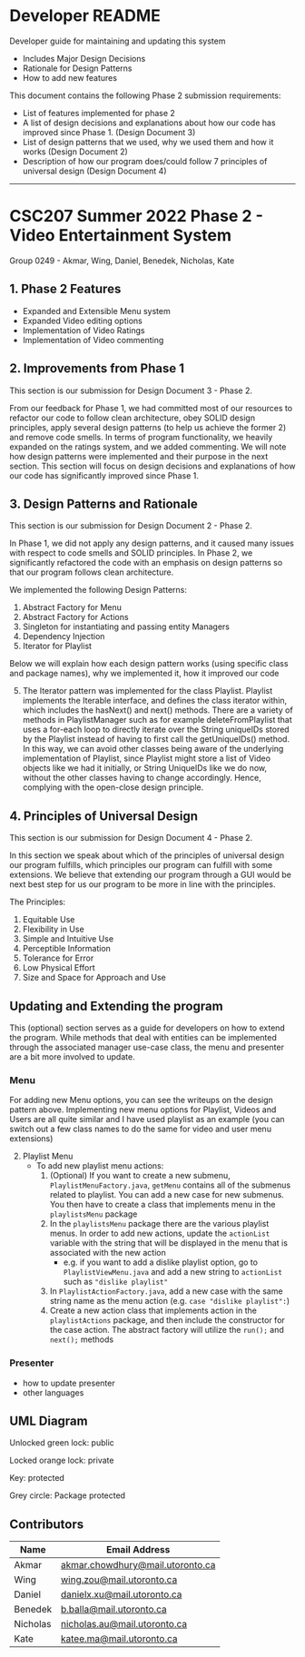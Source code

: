# Developer README 

Developer guide for maintaining and updating this system
* Includes Major Design Decisions
* Rationale for Design Patterns
* How to add new features

This document contains the following Phase 2 submission requirements:
* List of features implemented for phase 2
* A list of design decisions and explanations about how our code has improved since Phase 1. (Design Document 3)
* List of design patterns that we used, why we used them and how it works (Design Document 2)
* Description of how our program does/could follow 7 principles of universal design (Design Document 4)


---

# CSC207 Summer 2022 Phase 2 - Video Entertainment System 
Group 0249 - Akmar, Wing, Daniel, Benedek, Nicholas, Kate

## 1. Phase 2 Features
* Expanded and Extensible Menu system
* Expanded Video editing options
* Implementation of Video Ratings
* Implementation of Video commenting

## 2. Improvements from Phase 1

This section is our submission for Design Document 3 - Phase 2.

From our feedback for Phase 1, we had committed most of our resources to refactor our code to follow clean architecture, 
obey SOLID design principles, apply several design patterns (to help us achieve the former 2) and remove code smells.
In terms of program functionality, we heavily expanded on the ratings system, and we added commenting.  We will note how 
design patterns were implemented and their purpose in the next section.  This section will focus on design decisions and 
explanations of how our code has significantly improved since Phase 1.

## 3. Design Patterns and Rationale

This section is our submission for Design Document 2 - Phase 2.

In Phase 1, we did not apply any design patterns, and it caused many issues with respect to code smells and SOLID principles. 
In Phase 2, we significantly refactored the code with an emphasis on design patterns so that our program follows clean architecture. 

We implemented the following Design Patterns:

1. Abstract Factory for Menu
2. Abstract Factory for Actions
3. Singleton for instantiating and passing entity Managers
4. Dependency Injection 
5. Iterator for Playlist

Below we will explain how each design pattern works (using specific class and package names), why we implemented it,
how it improved our code

5. The Iterator pattern was implemented for the class Playlist. Playlist implements the Iterable interface, and defines the
class iterator within, which includes the hasNext() and next() methods. 
There are a variety of methods in PlaylistManager such as for example
deleteFromPlaylist that uses a for-each loop to directly iterate over the 
String uniqueIDs stored by the Playlist instead of having to first call
the getUniqueIDs() method. In this way, we can avoid other classes being aware
of the underlying implementation of Playlist, since Playlist might store a list of Video objects
like we had it initially, or String UniqueIDs like we do now, without the other classes
having to change accordingly. Hence, complying with the open-close design
principle. 

## 4. Principles of Universal Design

This section is our submission for Design Document 4 - Phase 2.

In this section we speak about which of the principles of universal design our program fulfills, which principles our program 
can fulfill with some extensions.  We believe that extending our program through a GUI would be next best step for us our
program to be more in line with the principles.

The Principles:

1. Equitable Use
2. Flexibility in Use
3. Simple and Intuitive Use
4. Perceptible Information
5. Tolerance for Error
6. Low Physical Effort
7. Size and Space for Approach and Use


## Updating and Extending the program

This (optional) section serves as a guide for developers on how to extend the program.  While methods that deal with entities 
can be implemented through the associated manager use-case class, the menu and presenter are a bit more involved to update.


### Menu

For adding new Menu options, you can see the writeups on the design pattern above.  Implementing new menu options for Playlist,
Videos and Users are all quite similar and I have used playlist as an example (you can switch out a few class names to do
the same for video and user menu extensions)

   2. Playlist Menu
        * To add new playlist menu actions:
          1. (Optional) If you want to create a new submenu, `PlaylistMenuFactory.java`, `getMenu` contains all of the submenus related to playlist.
You can add a new case for new submenus.  You then have to create a class that implements menu in the `playlistsMenu` package
          2. In the `playlistsMenu` package there are the various playlist menus.  In order to add new actions, update the `actionList`
variable with the string that will be displayed in the menu that is associated with the new action
             * e.g. if you want to add a dislike playlist option, go to `PlaylistViewMenu.java` and add a new string to `actionList` such as `"dislike playlist"`
          3. In `PlaylistActionFactory.java`, add a new case with the same string name as the menu action (e.g. `case "dislike playlist":`)
          4. Create a new action class that implements action in the `playlistActions` package, and then include the constructor for the case action.
The abstract factory will utilize the `run();` and `next();` methods

### Presenter

- how to update presenter
- other languages

## UML Diagram

Unlocked green lock: public

Locked orange lock: private

Key: protected

Grey circle: Package protected


## Contributors

|Name|Email Address|
|----|-------------|
|Akmar|akmar.chowdhury@mail.utoronto.ca|
|Wing|wing.zou@mail.utoronto.ca|
|Daniel|danielx.xu@mail.utoronto.ca|
|Benedek|b.balla@mail.utoronto.ca|
|Nicholas|nicholas.au@mail.utoronto.ca|
|Kate|katee.ma@mail.utoronto.ca|